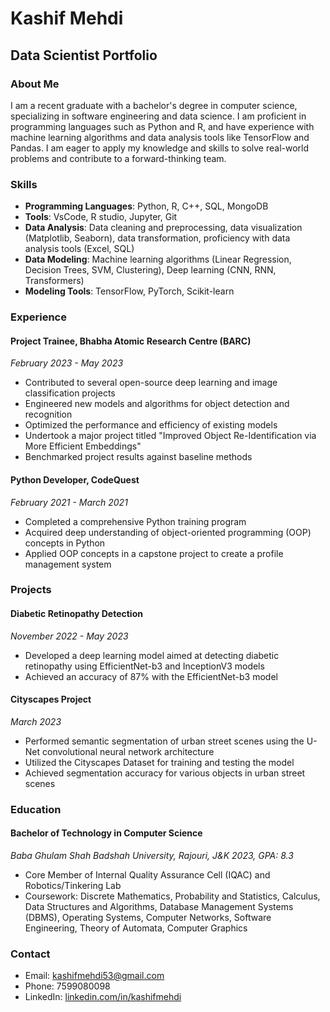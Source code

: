 # Kashif Mehdi

## Data Scientist Portfolio

### About Me

I am a recent graduate with a bachelor's degree in computer science, specializing in software engineering and data science. I am proficient in programming languages such as Python and R, and have experience with machine learning algorithms and data analysis tools like TensorFlow and Pandas. I am eager to apply my knowledge and skills to solve real-world problems and contribute to a forward-thinking team.

### Skills

- **Programming Languages**: Python, R, C++, SQL, MongoDB
- **Tools**: VsCode, R studio, Jupyter, Git
- **Data Analysis**: Data cleaning and preprocessing, data visualization (Matplotlib, Seaborn), data transformation, proficiency with data analysis tools (Excel, SQL)
- **Data Modeling**: Machine learning algorithms (Linear Regression, Decision Trees, SVM, Clustering), Deep learning (CNN, RNN, Transformers)
- **Modeling Tools**: TensorFlow, PyTorch, Scikit-learn

### Experience

#### Project Trainee, Bhabha Atomic Research Centre (BARC)
*February 2023 - May 2023*

- Contributed to several open-source deep learning and image classification projects
- Engineered new models and algorithms for object detection and recognition
- Optimized the performance and efficiency of existing models
- Undertook a major project titled "Improved Object Re-Identification via More Efficient Embeddings"
- Benchmarked project results against baseline methods

#### Python Developer, CodeQuest
*February 2021 - March 2021*

- Completed a comprehensive Python training program
- Acquired deep understanding of object-oriented programming (OOP) concepts in Python
- Applied OOP concepts in a capstone project to create a profile management system

### Projects

#### Diabetic Retinopathy Detection
*November 2022 - May 2023*

- Developed a deep learning model aimed at detecting diabetic retinopathy using EfficientNet-b3 and InceptionV3 models
- Achieved an accuracy of 87% with the EfficientNet-b3 model

#### Cityscapes Project
*March 2023*

- Performed semantic segmentation of urban street scenes using the U-Net convolutional neural network architecture
- Utilized the Cityscapes Dataset for training and testing the model
- Achieved segmentation accuracy for various objects in urban street scenes

### Education

#### Bachelor of Technology in Computer Science
*Baba Ghulam Shah Badshah University, Rajouri, J&K*
*2023, GPA: 8.3*

- Core Member of Internal Quality Assurance Cell (IQAC) and Robotics/Tinkering Lab
- Coursework: Discrete Mathematics, Probability and Statistics, Calculus, Data Structures and Algorithms, Database Management Systems (DBMS), Operating Systems, Computer Networks, Software Engineering, Theory of Automata, Computer Graphics

### Contact

- Email: kashifmehdi53@gmail.com
- Phone: 7599080098
- LinkedIn: [linkedin.com/in/kashifmehdi](https://www.linkedin.com/in/kashifmehdi)
